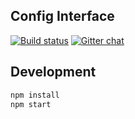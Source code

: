 ## Config Interface

[![Build status](https://ci.appveyor.com/api/projects/status/qb0xwvmuaub32wsc?svg=true)](https://ci.appveyor.com/project/wk-j/config-interface)
[![Gitter chat](https://badges.gitter.im/gitterHQ/gitter.png)](https://gitter.im/10000-bc/Lobby)

## Development

```bash
npm install
npm start
```